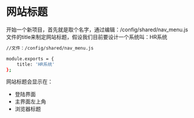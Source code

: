 # 网站标题
  开始一个新项目，首先就是取个名字，通过编辑：/config/shared/nav_menu.js文件的title来制定网站标题，假设我们目前要设计一个系统叫：HR系统
```bash
//文件：/config/shared/nav_menu.js

module.exports = {
    title: 'HR系统'
};
```
网站标题会显示在：
  - 登陆界面
  - 主界面左上角
  - 浏览器标题